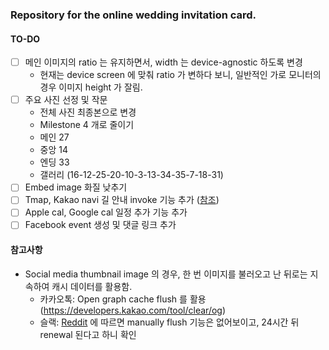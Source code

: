 ### Repository for the online wedding invitation card.

#### TO-DO
- [ ] 메인 이미지의 ratio 는 유지하면서, width 는 device-agnostic 하도록 변경
  - 현재는 device screen 에 맞춰 ratio 가 변하다 보니, 일반적인 가로 모니터의 경우 이미지 height 가 잘림.
- [ ] 주요 사진 선정 및 작문
  - 전체 사진 최종본으로 변경
  - Milestone 4 개로 줄이기
  - 메인 27
  - 중앙 14
  - 엔딩 33
  - 갤러리 (16-12-25-20-10-3-13-34-35-7-18-31)
- [ ] Embed image 화질 낮추기
- [ ] Tmap, Kakao navi 길 안내 invoke 기능 추가 ([참조](https://community.openapi.sk.com/t/tmap/9170/2))
- [ ] Apple cal, Google cal 일정 추가 기능 추가
- [ ] Facebook event 생성 및 댓글 링크 추가

#### 참고사항
- Social media thumbnail image 의 경우, 한 번 이미지를 불러오고 난 뒤로는 지속하여 캐시 데이터를 활용함.
  - 카카오톡: Open graph cache flush 를 활용 (https://developers.kakao.com/tool/clear/og)
  - 슬랙: [Reddit](https://www.reddit.com/r/Slack/comments/hhbald/how_to_clear_unfurl_cache/) 에 따르면 manually flush 기능은 없어보이고, 24시간 뒤 renewal 된다고 하니 확인 
